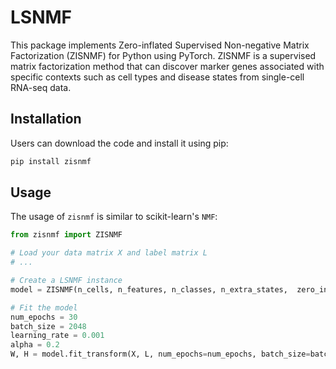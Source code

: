 # LSNMF

This package implements Zero-inflated Supervised Non-negative Matrix Factorization (ZISNMF) for Python using PyTorch. ZISNMF is a supervised matrix factorization method that can discover marker genes associated with specific contexts such as cell types and disease states from single-cell RNA-seq data.

## Installation

Users can download the code and install it using pip:
```bash
pip install zisnmf
```

## Usage

The usage of `zisnmf` is similar to scikit-learn's `NMF`:

```python
from zisnmf import ZISNMF

# Load your data matrix X and label matrix L
# ...

# Create a LSNMF instance
model = ZISNMF(n_cells, n_features, n_classes, n_extra_states,  zero_inflated=True, device='cuda')

# Fit the model
num_epochs = 30
batch_size = 2048
learning_rate = 0.001
alpha = 0.2
W, H = model.fit_transform(X, L, num_epochs=num_epochs, batch_size=batch_size, learning_rate=learning_rate, alpha=alpha)